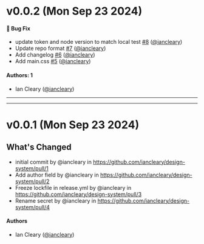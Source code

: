 # v0.0.2 (Mon Sep 23 2024)

#### 🐛 Bug Fix

- update token and node version to match local test [#8](https://github.com/iancleary/design-system/pull/8) ([@iancleary](https://github.com/iancleary))
- Update repo format [#7](https://github.com/iancleary/design-system/pull/7) ([@iancleary](https://github.com/iancleary))
- Add changelog [#6](https://github.com/iancleary/design-system/pull/6) ([@iancleary](https://github.com/iancleary))
- Add main.css [#5](https://github.com/iancleary/design-system/pull/5) ([@iancleary](https://github.com/iancleary))

#### Authors: 1

- Ian Cleary ([@iancleary](https://github.com/iancleary))

---


---

# v0.0.1 (Mon Sep 23 2024)

## What's Changed
* initial commit by @iancleary in https://github.com/iancleary/design-system/pull/1
* Add author field by @iancleary in https://github.com/iancleary/design-system/pull/2
* Freeze lockfile in release.yml by @iancleary in https://github.com/iancleary/design-system/pull/3
* Rename secret by @iancleary in https://github.com/iancleary/design-system/pull/4

#### Authors
* Ian Cleary ([@iancleary](https://github.com/iancleary))

